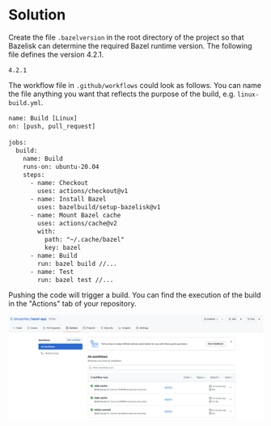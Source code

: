 # Solution

Create the file `.bazelversion` in the root directory of the project so that Bazelisk can determine the required Bazel runtime version. The following file defines the version 4.2.1.

```
4.2.1
```

The workflow file in `.github/workflows` could look as follows. You can name the file anything you want that reflects the purpose of the build, e.g. `linux-build.yml`.

```
name: Build [Linux]
on: [push, pull_request]

jobs:
  build:
    name: Build
    runs-on: ubuntu-20.04
    steps:
      - name: Checkout
        uses: actions/checkout@v1
      - name: Install Bazel
        uses: bazelbuild/setup-bazelisk@v1
      - name: Mount Bazel cache
        uses: actions/cache@v2
        with:
          path: "~/.cache/bazel"
          key: bazel
      - name: Build
        run: bazel build //...
      - name: Test
        run: bazel test //...
```

Pushing the code will trigger a build. You can find the execution of the build in the "Actions" tab of your repository.


![GitHub Actions](./images/github-actions-bazel.png)